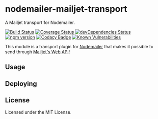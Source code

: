 # nodemailer-mailjet-transport

A Mailjet transport for Nodemailer.

[![Build Status](https://travis-ci.com/LLIu33/nodemailer-mailjet-transport.svg?branch=master)](https://travis-ci.com/LLIu33/nodemailer-mailjet-transport) [![Coverage Status](https://coveralls.io/repos/github/LLIu33/nodemailer-mailjet-transport/badge.svg?branch=master)](https://coveralls.io/github/LLIu33/nodemailer-mailjet-transport?branch=master) [![devDependencies Status](https://status.david-dm.org/gh/LLIu33/nodemailer-mailjet-transport.svg?type=dev)](https://david-dm.org/LLIu33/nodemailer-mailjet-transport?type=dev) [![npm version](https://img.shields.io/npm/v/nodemailer-mailjet-transport.svg)](https://www.npmjs.com/package/nodemailer-mailjet-transport) [![Codacy Badge](https://app.codacy.com/project/badge/Grade/f9ccc8ff4a074679aed43acca1ed6539)](https://www.codacy.com/gh/LLIu33/nodemailer-mailjet-transport/dashboard?utm_source=github.com&amp;utm_medium=referral&amp;utm_content=LLIu33/nodemailer-mailjet-transport&amp;utm_campaign=Badge_Grade) [![Known Vulnerabilities](https://snyk.io/test/npm/nodemailer-mailjet-transport/badge.svg)](https://snyk.io/test/npm/nodemailer-mailjet-transport)


This module is a transport plugin for [Nodemailer](https://github.com/andris9/Nodemailer) that makes it possible to send through [Mailjet's Web API](https://dev.mailjet.com/guides)!

## Usage


## Deploying


## License
Licensed under the MIT License.
